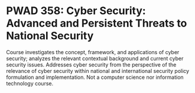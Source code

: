 # PWAD 358: Cyber Security: Advanced and Persistent Threats to National Security

Course investigates the concept, framework, and applications of cyber security; analyzes the relevant contextual background and current cyber security issues. Addresses cyber security from the perspective of the relevance of cyber security within national and international security policy formulation and implementation. Not a computer science nor information technology course.